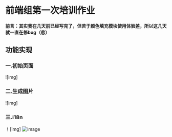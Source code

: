 # 前端组第一次培训作业

#### 前言：其实我在几天前已经写完了，但苦于颜色填充模块使用体验差，所以这几天就一直在修bug（悲）

## 功能实现

### 一.初始页面

![img]

### 二.生成图片
![img]

### 三.i18n

！[img]
![image](https://github.com/NCUHOME-Y/test-ex/assets/146162650/9f51a235-1237-486b-9119-1db9ebd767b8)



